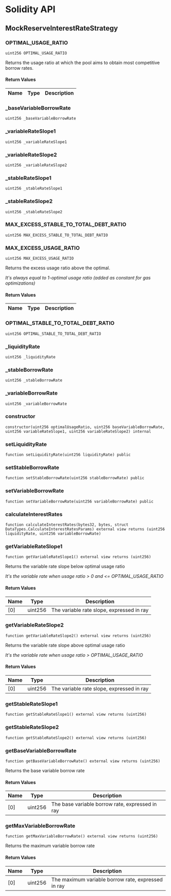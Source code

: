 # Solidity API

## MockReserveInterestRateStrategy

### OPTIMAL_USAGE_RATIO

```solidity
uint256 OPTIMAL_USAGE_RATIO
```

Returns the usage ratio at which the pool aims to obtain most competitive borrow rates.

#### Return Values

| Name | Type | Description |
| ---- | ---- | ----------- |

### _baseVariableBorrowRate

```solidity
uint256 _baseVariableBorrowRate
```

### _variableRateSlope1

```solidity
uint256 _variableRateSlope1
```

### _variableRateSlope2

```solidity
uint256 _variableRateSlope2
```

### _stableRateSlope1

```solidity
uint256 _stableRateSlope1
```

### _stableRateSlope2

```solidity
uint256 _stableRateSlope2
```

### MAX_EXCESS_STABLE_TO_TOTAL_DEBT_RATIO

```solidity
uint256 MAX_EXCESS_STABLE_TO_TOTAL_DEBT_RATIO
```

### MAX_EXCESS_USAGE_RATIO

```solidity
uint256 MAX_EXCESS_USAGE_RATIO
```

Returns the excess usage ratio above the optimal.

_It's always equal to 1-optimal usage ratio (added as constant for gas optimizations)_

#### Return Values

| Name | Type | Description |
| ---- | ---- | ----------- |

### OPTIMAL_STABLE_TO_TOTAL_DEBT_RATIO

```solidity
uint256 OPTIMAL_STABLE_TO_TOTAL_DEBT_RATIO
```

### _liquidityRate

```solidity
uint256 _liquidityRate
```

### _stableBorrowRate

```solidity
uint256 _stableBorrowRate
```

### _variableBorrowRate

```solidity
uint256 _variableBorrowRate
```

### constructor

```solidity
constructor(uint256 optimalUsageRatio, uint256 baseVariableBorrowRate, uint256 variableRateSlope1, uint256 variableRateSlope2) internal
```

### setLiquidityRate

```solidity
function setLiquidityRate(uint256 liquidityRate) public
```

### setStableBorrowRate

```solidity
function setStableBorrowRate(uint256 stableBorrowRate) public
```

### setVariableBorrowRate

```solidity
function setVariableBorrowRate(uint256 variableBorrowRate) public
```

### calculateInterestRates

```solidity
function calculateInterestRates(bytes32, bytes, struct DataTypes.CalculateInterestRatesParams) external view returns (uint256 liquidityRate, uint256 variableBorrowRate)
```

### getVariableRateSlope1

```solidity
function getVariableRateSlope1() external view returns (uint256)
```

Returns the variable rate slope below optimal usage ratio

_It's the variable rate when usage ratio > 0 and <= OPTIMAL_USAGE_RATIO_

#### Return Values

| Name | Type | Description |
| ---- | ---- | ----------- |
| [0] | uint256 | The variable rate slope, expressed in ray |

### getVariableRateSlope2

```solidity
function getVariableRateSlope2() external view returns (uint256)
```

Returns the variable rate slope above optimal usage ratio

_It's the variable rate when usage ratio > OPTIMAL_USAGE_RATIO_

#### Return Values

| Name | Type | Description |
| ---- | ---- | ----------- |
| [0] | uint256 | The variable rate slope, expressed in ray |

### getStableRateSlope1

```solidity
function getStableRateSlope1() external view returns (uint256)
```

### getStableRateSlope2

```solidity
function getStableRateSlope2() external view returns (uint256)
```

### getBaseVariableBorrowRate

```solidity
function getBaseVariableBorrowRate() external view returns (uint256)
```

Returns the base variable borrow rate

#### Return Values

| Name | Type | Description |
| ---- | ---- | ----------- |
| [0] | uint256 | The base variable borrow rate, expressed in ray |

### getMaxVariableBorrowRate

```solidity
function getMaxVariableBorrowRate() external view returns (uint256)
```

Returns the maximum variable borrow rate

#### Return Values

| Name | Type | Description |
| ---- | ---- | ----------- |
| [0] | uint256 | The maximum variable borrow rate, expressed in ray |

